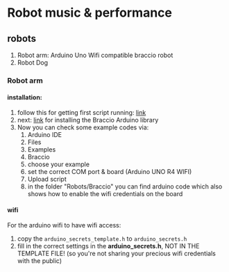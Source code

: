 # Robot music & performance

## robots

1. Robot arm: Arduino Uno Wifi compatible braccio robot
2. Robot Dog

### Robot arm

#### installation:

1. follow this for getting first script running: [link](https://docs.arduino.cc/tutorials/uno-r4-wifi/r4-wifi-getting-started/)
2. next: [link](https://docs.arduino.cc/retired/getting-started-guides/Braccio/) for installing the Braccio Arduino library
3. Now you can check some example codes via:
    1. Arduino IDE
    2. Files
    3. Examples
    4. Braccio
    5. choose your example
    6. set the correct COM port & board (Arduino UNO R4 WIFI)
    7. Upload script
    8. in the folder "Robots/Braccio" you can find arduino code which also shows how to enable the wifi credentials on the board 
    

#### wifi

For the arduino wifi to have wifi access: 
1. copy the `arduino_secrets_template.h` to `arduino_secrets.h`
2. fill in the correct settings in the **arduino_secrets.h**, NOT IN THE TEMPLATE FILE! (so you're not sharing your precious wifi credentials with the public)